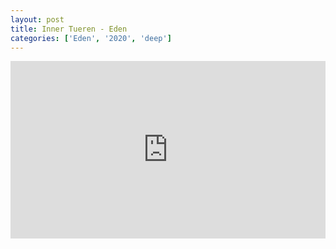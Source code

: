 ```yaml
---
layout: post
title: Inner Tueren - Eden
categories: ['Eden', '2020', 'deep']
---
```


<style>.embed-container { position: relative; padding-bottom: 56.25%; height: 0; overflow: hidden; max-width: 100%; } .embed-container iframe, .embed-container object, .embed-container embed { position: absolute; top: 0; left: 0; width: 100%; height: 100%; }</style><div class='embed-container'><iframe src='https://www.youtube.com/embed/hOo9BehrUyw' frameborder='0' allowfullscreen></iframe></div>
